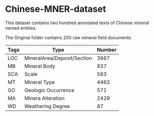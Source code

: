 # Chinese-MNER-dataset

This dataset contains two hundred annotated texts of Chinese mineral named entities.

The Original folder contains 200 raw mineral field documents.

|Tags|Type|Number|
| ----- | --------- | ----------- | 
|LOC|MineralArea/Deposit/Section|3867|
|MB|Mineral Body|837|
|SCA|Scale|583|
|MT|Mineral Type|4463|
|GO|Geologic Occurrence|571|
|MA|Minera Alteration|2429|
|WD|Weathering Degree|87|
